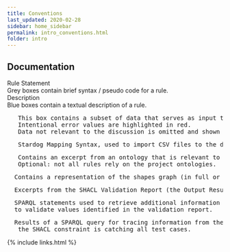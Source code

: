 ```yaml
---
title: Conventions
last_updated: 2020-02-28
sidebar: home_sidebar
permalink: intro_conventions.html
folder: intro
---
```


## Documentation

<div class='ruleState'>
  <div class='ruleState-header'>Rule Statement</div>
  Grey boxes contain brief syntax / pseudo code for a rule.
</div>

<div class='def'>
  <div class='def-header'>Description</div>
  Blue boxes contain a textual description of a rule.
</div>

<pre class="data">
   This box contains a subset of data that serves as input to test the shapes graph.
   Intentional error values are <font class='error'>highlighted in red.</font>
   Data not relevant to the discussion is omitted and shown as <font class='infoOmitted'>...</font>
</pre>

<pre class="sms">
   Stardog Mapping Syntax, used to import CSV files to the database.
</pre>

<pre class="owl">
   Contains an excerpt from an ontology that is relevant to the rule being described.
   Optional: not all rules rely on the project ontologies.
</pre>

<pre class="shacl">
  Contains a representation of the shapes graph (in full or in part).
</pre>

<pre class="report">
  Excerpts from the SHACL Validation Report (the Output Results graph.)
</pre>

<pre class="sparql">
  SPARQL statements used to retrieve additional information based on values identified in the report or
  to validate values identified in the validation report.
</pre>

<pre class="queryResult">
  Results of a SPARQL query for tracing information from the Report back to additional information or to verify
   the SHACL constraint is catching all test cases.
</pre>



{% include links.html %}

